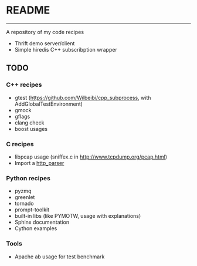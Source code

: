 # README
------
A repository of my code recipes

+ Thrift demo server/client
+ Simple hiredis C++ subscribption wrapper

## TODO

### C++ recipes
+ gtest (https://github.com/Wilbeibi/cpp_subprocess, with AddGlobalTestEnvironment)
+ gmock
+ gflags
+ clang check  
+ boost usages

### C recipes
+ libpcap usage (sniffex.c in http://www.tcpdump.org/pcap.html)
+ Import a [http_parser](https://github.com/facebook/proxygen/tree/master/proxygen/external/http_parser)

### Python recipes
+ pyzmq
+ greenlet
+ tornado
+ prompt-toolkit
+ built-in libs (like PYMOTW, usage with explanations)
+ Sphinx documentation  
+ Cython examples

### Tools
+ Apache ab usage for test benchmark
